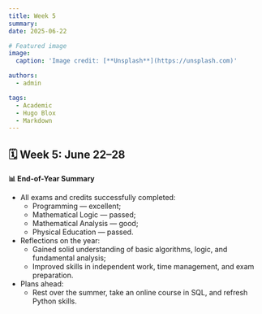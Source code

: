```yaml
---
title: Week 5
summary: 
date: 2025-06-22

# Featured image
image:
  caption: 'Image credit: [**Unsplash**](https://unsplash.com)'

authors:
  - admin

tags:
  - Academic
  - Hugo Blox
  - Markdown
---
```


## 🗓️ Week 5: June 22–28  

**📊 End-of-Year Summary**
- All exams and credits successfully completed:  
  - Programming — excellent;  
  - Mathematical Logic — passed;  
  - Mathematical Analysis — good;  
  - Physical Education — passed.  
- Reflections on the year:  
  - Gained solid understanding of basic algorithms, logic, and fundamental analysis;  
  - Improved skills in independent work, time management, and exam preparation.  
- Plans ahead:  
  - Rest over the summer, take an online course in SQL, and refresh Python skills.

